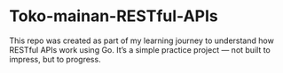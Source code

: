 # Toko-mainan-RESTful-APIs
This repo was created as part of my learning journey to understand how RESTful APIs work using Go. It’s a simple practice project — not built to impress, but to progress.
